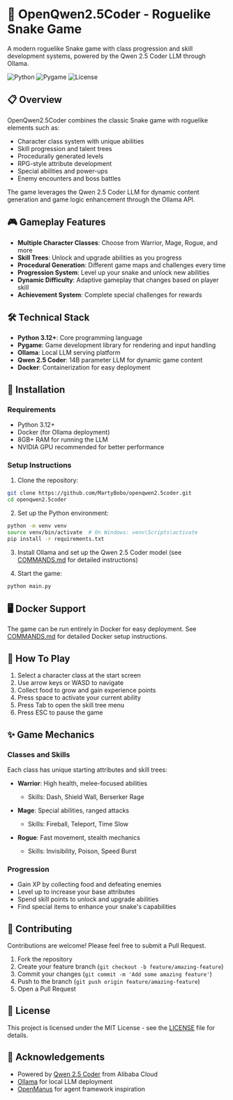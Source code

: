 # 🐍 OpenQwen2.5Coder - Roguelike Snake Game

A modern roguelike Snake game with class progression and skill development systems, powered by the Qwen 2.5 Coder LLM through Ollama.

![Python](https://img.shields.io/badge/python-3.12-blue)
![Pygame](https://img.shields.io/badge/pygame-2.5.2-green)
![License](https://img.shields.io/badge/license-MIT-yellow)

## 📋 Overview

OpenQwen2.5Coder combines the classic Snake game with roguelike elements such as:

- Character class system with unique abilities
- Skill progression and talent trees
- Procedurally generated levels
- RPG-style attribute development
- Special abilities and power-ups
- Enemy encounters and boss battles

The game leverages the Qwen 2.5 Coder LLM for dynamic content generation and game logic enhancement through the Ollama API.

## 🎮 Gameplay Features

- **Multiple Character Classes**: Choose from Warrior, Mage, Rogue, and more
- **Skill Trees**: Unlock and upgrade abilities as you progress
- **Procedural Generation**: Different game maps and challenges every time
- **Progression System**: Level up your snake and unlock new abilities
- **Dynamic Difficulty**: Adaptive gameplay that changes based on player skill
- **Achievement System**: Complete special challenges for rewards

## 🛠️ Technical Stack

- **Python 3.12+**: Core programming language
- **Pygame**: Game development library for rendering and input handling
- **Ollama**: Local LLM serving platform
- **Qwen 2.5 Coder**: 14B parameter LLM for dynamic game content
- **Docker**: Containerization for easy deployment

## 🚀 Installation

### Requirements

- Python 3.12+
- Docker (for Ollama deployment)
- 8GB+ RAM for running the LLM
- NVIDIA GPU recommended for better performance

### Setup Instructions

1. Clone the repository:

```bash
git clone https://github.com/MartyBobo/openqwen2.5coder.git
cd openqwen2.5coder
```

2. Set up the Python environment:

```bash
python -m venv venv
source venv/bin/activate  # On Windows: venv\Scripts\activate
pip install -r requirements.txt
```

3. Install Ollama and set up the Qwen 2.5 Coder model (see [COMMANDS.md](COMMANDS.md) for detailed instructions)

4. Start the game:

```bash
python main.py
```

## 🖥️ Docker Support

The game can be run entirely in Docker for easy deployment. See [COMMANDS.md](COMMANDS.md) for detailed Docker setup instructions.

## 🎯 How To Play

1. Select a character class at the start screen
2. Use arrow keys or WASD to navigate
3. Collect food to grow and gain experience points
4. Press space to activate your current ability
5. Press Tab to open the skill tree menu
6. Press ESC to pause the game

## ✨ Game Mechanics

### Classes and Skills

Each class has unique starting attributes and skill trees:

- **Warrior**: High health, melee-focused abilities
  - Skills: Dash, Shield Wall, Berserker Rage
  
- **Mage**: Special abilities, ranged attacks
  - Skills: Fireball, Teleport, Time Slow
  
- **Rogue**: Fast movement, stealth mechanics
  - Skills: Invisibility, Poison, Speed Burst

### Progression

- Gain XP by collecting food and defeating enemies
- Level up to increase your base attributes
- Spend skill points to unlock and upgrade abilities
- Find special items to enhance your snake's capabilities

## 🤝 Contributing

Contributions are welcome! Please feel free to submit a Pull Request.

1. Fork the repository
2. Create your feature branch (`git checkout -b feature/amazing-feature`)
3. Commit your changes (`git commit -m 'Add some amazing feature'`)
4. Push to the branch (`git push origin feature/amazing-feature`)
5. Open a Pull Request

## 📄 License

This project is licensed under the MIT License - see the [LICENSE](LICENSE) file for details.

## 🙏 Acknowledgements

- Powered by [Qwen 2.5 Coder](https://github.com/QwenLM/Qwen2) from Alibaba Cloud
- [Ollama](https://github.com/ollama/ollama) for local LLM deployment
- [OpenManus](https://github.com/mannaandpoem/OpenManus) for agent framework inspiration